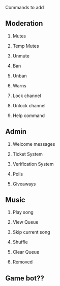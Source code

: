 Commands to add

## Moderation

 1. Mutes

 2. Temp Mutes

 3. Unmute

 4. Ban

 5. Unban

 6. Warns

 7. Lock channel

 8. Unlock channel

 9. Help command

 ## Admin 

 1. Welcome messages

 2. Ticket System

 3. Verification System

 4. Polls

 5. Giveaways

 ## Music

 1. Play song

 2. View Queue

 3. Skip current song

 4. Shuffle

 5. Clear Queue

 6. Removed

 ## Game bot?? 